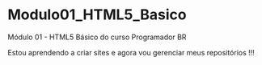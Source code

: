 # Modulo01_HTML5_Basico
 Módulo 01 - HTML5 Básico do curso Programador BR




Estou aprendendo a criar sites e agora vou gerenciar meus repositórios !!!